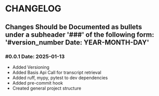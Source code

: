 # CHANGELOG

## Changes Should be Documented as bullets under a subheader '###' of the following form: '#version_number Date: YEAR-MONTH-DAY'

### #0.0.1 Date: 2025-01-13
 - Added Versioning
 - Added Basis Api Call for transcript retrieval
 - Added ruff, mypy, pytest to dev dependencies
 - Added pre-commit hook
 - Created general project structure